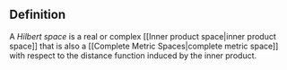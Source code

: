 ## Definition
A _Hilbert space_ is a real or complex [[Inner product space|inner product space]] that is also a [[Complete Metric Spaces|complete metric space]] with respect to the distance function induced by the inner product.